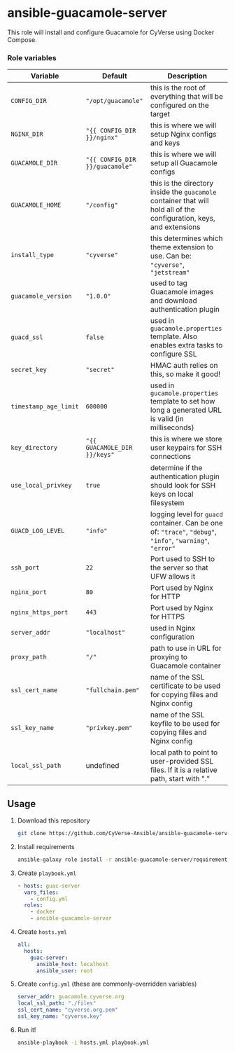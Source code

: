 # ansible-guacamole-server
This role will install and configure Guacamole for CyVerse using Docker Compose.


### Role variables
| Variable              | Default                        | Description |
|-----------------------|--------------------------------|-------------|
| `CONFIG_DIR`          | `"/opt/guacamole"`             | this is the root of everything that will be configured on the target |
| `NGINX_DIR`           | `"{{ CONFIG_DIR }}/nginx"`     | this is where we will setup Nginx configs and keys |
| `GUACAMOLE_DIR`       | `"{{ CONFIG_DIR }}/guacamole"` | this is where we will setup all Guacamole configs |
| `GUACAMOLE_HOME`      | `"/config"`                    | this is the directory inside the `guacamole` container that will hold all of the configuration, keys, and extensions |
| `install_type`        | `"cyverse"`                    | this determines which theme extension to use. Can be: `"cyverse"`, `"jetstream"` |
| `guacamole_version`   | `"1.0.0"`                      | used to tag Guacamole images and download authentication plugin |
| `guacd_ssl`           | `false`                        | used in `guacamole.properties` template. Also enables extra tasks to configure SSL |
| `secret_key`          | `"secret"`                     | HMAC auth relies on this, so make it good! |
| `timestamp_age_limit` | `600000`                       | used in `gucamole.properties` template to set how long a generated URL is valid (in milliseconds) |
| `key_directory`       | `"{{ GUACAMOLE_DIR }}/keys"`   | this is where we store user keypairs for SSH connections |
| `use_local_privkey`   | `true`                         | determine if the authentication plugin should look for SSH keys on local filesystem |
| `GUACD_LOG_LEVEL`     | `"info"`                       | logging level for `guacd` container. Can be one of: `"trace"`, `"debug"`, `"info"`, `"warning"`, `"error"` |
| `ssh_port`            | `22`                           | Port used to SSH to the server so that UFW allows it |
| `nginx_port`          | `80`                           | Port used by Nginx for HTTP |
| `nginx_https_port`    | `443`                          | Port used by Nginx for HTTPS |
| `server_addr`         | `"localhost"`                  | used in Nginx configuration |
| `proxy_path`          | `"/"`                          | path to use in URL for proxying to Guacamole container |
| `ssl_cert_name`       | `"fullchain.pem"`              | name of the SSL certificate to be used for copying files and Nginx config |
| `ssl_key_name`        | `"privkey.pem"`                | name of the SSL keyfile to be used for copying files and Nginx config |
| `local_ssl_path`      | undefined                      | local path to point to user-provided SSL files. If it is a relative path, start with "." |


## Usage
1. Download this repository
    ```bash
    git clone https://github.com/CyVerse-Ansible/ansible-guacamole-server.git
    ```

2. Install requirements
    ```bash
    ansible-galaxy role install -r ansible-guacamole-server/requirements.yml
    ```

3. Create `playbook.yml`
    ```yaml
    - hosts: guac-server
      vars_files:
        - config.yml
      roles:
        - docker
        - ansible-guacamole-server
    ```

4. Create `hosts.yml`
    ```yaml
    all:
      hosts:
        guac-server:
          ansible_host: localhost
          ansible_user: root
    ```

5. Create `config.yml` (these are commonly-overridden variables)
    ```yaml
    server_addr: guacamole.cyverse.org
    local_ssl_path: "./files"
    ssl_cert_name: "cyverse.org.pem"
    ssl_key_name: "cyverse.key"
    ```

6. Run it!
    ```bash
    ansible-playbook -i hosts.yml playbook.yml
    ```
